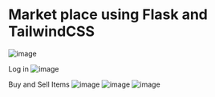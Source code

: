 # Market place using Flask and TailwindCSS

![image](https://user-images.githubusercontent.com/85600410/205475685-38b7375a-f07b-4a9e-8ac8-348d46eadd3a.png)

Log in
![image](https://user-images.githubusercontent.com/85600410/205475704-a75da7ba-ccbe-4342-afc4-f3b962a924a7.png)

Buy and Sell Items
![image](https://user-images.githubusercontent.com/85600410/205475713-db3ef7eb-6520-4802-a0cd-ecbb8289ae87.png)
![image](https://user-images.githubusercontent.com/85600410/205475720-24bf3958-8c2d-4512-ba50-300e2e77d8c7.png)
![image](https://user-images.githubusercontent.com/85600410/205475722-12bb42f1-1d25-499f-922c-58593f6ba3cd.png)

